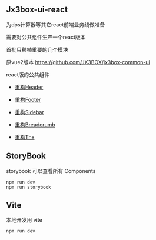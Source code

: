 
## Jx3box-ui-react

为dps计算器等其它react前端业务线做准备

需要对公共组件生产一个react版本

首批只移植重要的几个模块

原vue2版本 https://github.com/JX3BOX/jx3box-common-ui

react版的公共组件

- [重构Header](https://github.com/JX3BOX/jx3box-ui-react/issues/2)

- [重构Footer](https://github.com/JX3BOX/jx3box-ui-react/issues/3)

- [重构Sidebar](https://github.com/JX3BOX/jx3box-ui-react/issues/5)

- [重构Breadcrumb](https://github.com/JX3BOX/jx3box-ui-react/issues/4)

- [重构Thx](https://github.com/JX3BOX/jx3box-ui-react/issues/6)

## StoryBook

storybook 可以查看所有 Components

```code
npm run dev
npm run storybook
```

## Vite

本地开发用 vite 

```code
npm run dev
```

